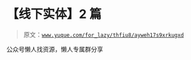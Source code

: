 # 【线下实体】2 篇

> 原文：[`www.yuque.com/for_lazy/thfiu8/ayweh17s9xrkugxd`](https://www.yuque.com/for_lazy/thfiu8/ayweh17s9xrkugxd)

公众号懒人找资源，懒人专属群分享